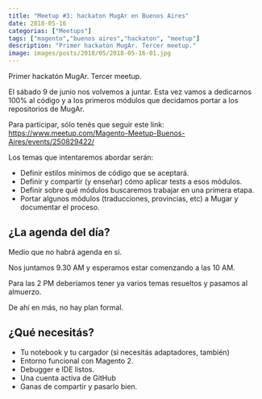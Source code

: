 ```yaml
---
title: "Meetup #3: hackaton MugAr en Buenos Aires"
date: 2018-05-16
categorias: ["Meetups"]
tags: ["magento","buenos aires","hackaton", "meetup"]
description: "Primer hackatón MugAr. Tercer meetup."
image: images/posts/2018/05/2018-05-16-01.jpg
---
```


Primer hackatón MugAr. Tercer meetup.

El sábado 9 de junio nos volvemos a juntar. Esta vez vamos a dedicarnos 100% al código y a los primeros módulos que decidamos portar a los repositorios de MugAr.

Para participar, sólo tenés que seguir este link: https://www.meetup.com/Magento-Meetup-Buenos-Aires/events/250829422/

Los temas que intentaremos abordar serán:

* Definir estilos mínimos de código que se aceptará.
* Definir y compartir (y enseñar) cómo aplicar tests a esos módulos.
* Definir sobre qué módulos buscaremos trabajar en una primera etapa.
* Portar algunos módulos (traducciones, provincias, etc) a Mugar y documentar el proceso.

## ¿La agenda del día?

Medio que no habrá agenda en si.

Nos juntamos 9.30 AM y esperamos estar comenzando a las 10 AM.

Para las 2 PM deberíamos tener ya varios temas resueltos y pasamos al almuerzo.

De ahí en más, no hay plan formal.

## ¿Qué necesitás?

* Tu notebook y tu cargador (si necesitás adaptadores, también)
* Entorno funcional con Magento 2.
* Debugger e IDE listos.
* Una cuenta activa de GitHub
* Ganas de compartir y pasarlo bien.
